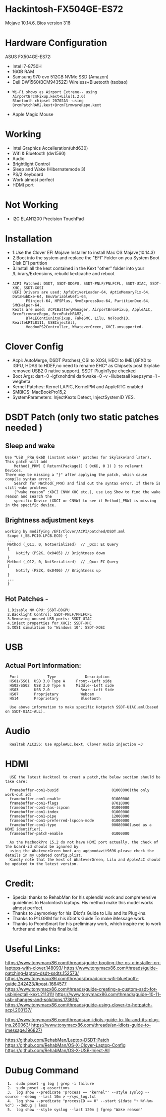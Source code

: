 # Hackintosh-FX504GE-ES72
Mojave 10.14.6.   Bios version 318

# Hardware Configuration
ASUS FX504GE-ES72:
- Intel i7-8750H
- 16GB RAM
- Samsung 970 evo 512GB NVMe SSD (Amazon)
- Dell DW1560(BCM94352Z) Wireless+Bluetooth (taobao)
-     Wi-Fi shows as Airport Extreme-- using AirportBrcmFixup.kext+Lilu(1.2.6)
      Bluetooth chipset 20702A3--using BrcmPatchRAM2.kext+BrcmFirmwareRepo.kext
- Apple Magic Mouse

# Working
- Intel Graphics Accelleration(uhd630)
- Wifi & Bluetooth (dw1560)
- Audio
- Brightlight Control
- Sleep and Wake (Hibernatemode 3)
- PS/2 Keyboard
- Work almost perfect
- HDMI port

# Not Working
- I2C ELAN1200 Precision TouchPad 

# Installation

- 1.Use the Clover EFI Mojave Installer to install Mac OS Majave(10.14.3) 
- 2.Boot into the system and replace the "EFI" Folder on you System Boot Disk EFI partition 
- 3.Install all the kext contained in the Kext "other" folder into your /Library/Extensions, rebuild kextcache and reboot
-     ACPI Patched: DSDT, SSDT-DDGPU, SSDT-PNLF/PNLFCFL, SSDT-UIAC, SSDT-XHC, SSDT-XOSI
      UEFI Drivers are used: ApfsDriverLoader-64, AptioMemoryFix-64, DataHubDxe-64, EmuVariableUefi-64, 
			FSinject-64, HFSPlus, NvmExpressDxe-64, PartitionDxe-64, SMCHelper-64.
      Kexts are used: ACPIBatteryManager, AirportBrcmFixup, AppleALC, BrcmFirmwareRepo, BrcmPatchRAM2, 
			BT4LEContiunityFixup, FakeSMC, Lilu, NoTouchID, RealtekRTL8111, USBInjectAll, 
			VoodooPS2Controller, WhateverGreen, XHCI-unsupported.
			
# Clover Config
- Acpi: AutoMerge, DSDT Patches(_OSI to XOSI, HECI to IMEI,GFX0 to IGPU, HDAS to HDEF,no need to rename EHC* as Chipsets post Skylake removed USB2.0 native support), SSDT PluginType checked 
- Boot Args: dart=0 -igfxnohdmi darkwake=0 -v -lilubetaall keepsyms=1 -wegbeta
- Kernel Patches: Kernel LAPIC, KernelPM and AppleRTC enabled
- SMBIOS: MacBookPro15,2
- SystemParameters: InjectKexts Detect, InjectSystemID YES.

# DSDT Patch (only two static patches needed )
##    Sleep and wake
    Use "USB _PRW 0x6D (instant wake)" patches for Skylake(and later). This patch will add 
		Method(_PRW) { Return(Package() { 0x6D, 0 }) } to relevant Devices.
    There may be missing a "}" after applying the patch, which cause compile syntax error. 
		Search for Method(_PRW) and find out the syntax error. If there is still wake problems 
		(“wake reason” :XDCI CNVW XHC etc.), use Log Show to find the wake reason and search the
		specific Device (XDCI or CNVW) to see if Method(_PRW) is missing in the specific device.
    
##    Brightness adjustment keys
    working by modifying /EFI/Clover/ACPI/patched/DSDT.aml
     Scope (_SB.PCI0.LPCB.EC0) {
     ...
     Method (_Q11, 0, NotSerialized)  // _Qxx: EC Query
     {
         Notify (PS2K, 0x0405) // Brightness down
     }
     Method (_Q12, 0, NotSerialized)  // _Qxx: EC Query
     {
         Notify (PS2K, 0x0406) // Brightness up
     }
     ...
     }

##    Hot Patches -
     1.Disable NV GPU: SSDT-DDGPU
     2.Backlight Control: SSDT-PNLF/PNLFCFL
     3.Removing unused USB ports: SSDT-UIAC
     4.inject properties for XHCI: SSDT-XHC
     5.XOSI simulation to "Windows 10": SSDT-XOSI

# USB

##    Actual Port Information:

      Port		       Type	            Description
      HS01/SS01  USB 3.0 Type A	    Front--Left side
      HS02/SS02	 USB 3.0 Type A	    Middle--Left side
      HS03	     USB 2.0	          Rear--Left Side
      HS07	     Proprietary	      Webcam
      HS14	     Proprietary	      Bluetooth

      Use above information to make specific Hotpatch SSDT-UIAC.aml(based on SSDT-UIAC-ALL).     

# Audio
      Realtek ALC255: Use AppleALC.kext, Clover Audio injection =3
     
# HDMI
      USE the latest Hacktool to creat a patch,the below section should be take care:      
      
      framebuffer-con1-busid                        01000000(the only work-out id) 
      framebuffer-con1-enable                       01000000
      framebuffer-con1-flags                        87010000
      framebuffer-con1-has-lspcon                   01000000
      framebuffer-con1-index                        01000000
      framebuffer-con1-pipe                         12000000
      framebuffer-con1-preferred-lspcon-mode        01000000
      framebuffer-con1-type                         00080000(used as a HDMI identifier),
      framebuffer-patch-enable                      01000000

      As the MacbookPro 15,2 do not have HDMI port actually, the check of the board-id should be ignored by 
      using the WhateverGreen boot-arg agdpmod=vit9696.please check the details in my updated config.plist.
      Kindly note that the kext of WhateverGreen, Lilu and AppleALC should be updated to the latest version. 
      
# Credit:
- Special thanks to RehabMan for his splendid work and comprehensive guidelines to Hackintosh laptops.
  His method make this model works almost perfect.
- Thanks to Jaymonkey for his iDiot's Guide to Lilu and its Plug-ins.
- Thanks to P1LGRIM for his iDiot's Guide To make iMessage work.
- Thanks to PoomSmart for his preliminary work, which inspire me to work further and make this final build. 

# Useful Links:
https://www.tonymacx86.com/threads/guide-booting-the-os-x-installer-on-laptops-with-clover.148093/
https://www.tonymacx86.com/threads/guide-patching-laptop-dsdt-ssdts.152573/
https://www.tonymacx86.com/threads/broadcom-wifi-bluetooth-guide.242423/#post-1664577
https://www.tonymacx86.com/threads/guide-creating-a-custom-ssdt-for-usbinjectall-kext.211311/
https://www.tonymacx86.com/threads/guide-10-11-usb-changes-and-solutions.173616/
https://www.tonymacx86.com/threads/guide-using-clover-to-hotpatch-acpi.200137/

https://www.tonymacx86.com/threads/an-idiots-guide-to-lilu-and-its-plug-ins.260063/
https://www.tonymacx86.com/threads/an-idiots-guide-to-imessage.196827/

https://github.com/RehabMan/Laptop-DSDT-Patch
https://github.com/RehabMan/OS-X-Clover-Laptop-Config
https://github.com/RehabMan/OS-X-USB-Inject-All

# Dubug Command
     1.  sudo pmset -g log | grep -i failure
     2.  sudo pmset -g assertions
     3.  log show --predicate 'process == "kernel"' --style syslog --source --debug --last 10m > ~/sys_log.txt
     4.  log show --predicate "processID == 0" --start $(date "+ %Y-%m-%d") --debug | less
     5.  log show --style syslog --last 120m | fgrep "Wake reason"
